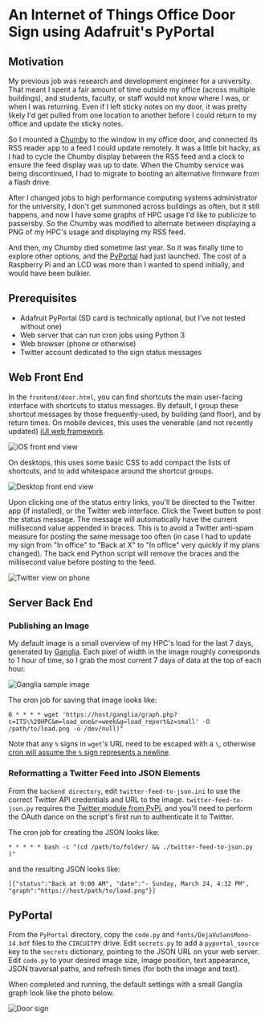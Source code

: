 # An Internet of Things Office Door Sign using Adafruit's PyPortal

## Motivation

My previous job was research and development engineer for a university.
That meant I spent a fair amount of time outside my office (across multiple buildings), and students, faculty, or staff would not know where I was, or when I was returning.
Even if I left sticky notes on my door, it was pretty likely I'd get pulled from one location to another before I could return to my office and update the sticky notes.

So I mounted a [Chumby](http://wiki.chumby.com/index.php?title=Main_Page#Chumby_devices) to the window in my office door, and connected its RSS reader app to a feed I could update remotely.
It was a little bit hacky, as I had to cycle the Chumby display between the RSS feed and a clock to ensure the feed display was up to date.
When the Chumby service was being discontinued, I had to migrate to booting an alternative firmware from a flash drive.

After I changed jobs to high performance computing systems administrator for the university, I don't get summoned across buildings as often, but it still happens, and now I have some graphs of HPC usage I'd like to publicize to passersby.
So the Chumby was modified to alternate between displaying a PNG of my HPC's usage and displaying my RSS feed.

And then, my Chumby died sometime last year.
So it was finally time to explore other options, and the [PyPortal](https://www.adafruit.com/product/4116) had just launched.
The cost of a Raspberry Pi and an LCD was more than I wanted to spend initially, and would have been bulkier.

## Prerequisites

- Adafruit PyPortal (SD card is technically optional, but I've not tested without one)
- Web server that can run cron jobs using Python 3
- Web browser (phone or otherwise)
- Twitter account dedicated to the sign status messages

## Web Front End

In the `frontend/door.html`, you can find shortcuts the main user-facing interface with shortcuts to status messages.
By default, I group these shortcut messages by those frequently-used, by building (and floor), and by return times.
On mobile devices, this uses the venerable (and not recently updated) [iUI web framework](http://www.iui-js.org).

![iOS front end view]

On desktops, this uses some basic CSS to add compact the lists of shortcuts, and to add whitespace around the shortcut groups.

![Desktop front end view]

Upon clicking one of the status entry links, you'll be directed to the Twitter app (if installed), or the Twitter web interface.
Click the Tweet button to post the status message.
The message will automatically have the current millisecond value appended in braces.
This is to avoid a Twitter anti-spam measure for posting the same message too often (in case I had to update my sign from "In office" to "Back at X" to "In office" very quickly if my plans changed).
The back end Python script will remove the braces and the millisecond value before posting to the feed.

![Twitter view on phone]

## Server Back End

### Publishing an Image

My default image is a small overview of my HPC's load for the last 7 days, generated by [Ganglia](http://ganglia.sourceforge.net).
Each pixel of width in the image roughly corresponds to 1 hour of time, so I grab the most current 7 days of data at the top of each hour.

![Ganglia sample image]

The cron job for saving that image looks like:

    0 * * * * wget 'https://host/ganglia/graph.php?c=ITS\%20HPC&m=load_one&r=week&g=load_report&z=small' -O /path/to/load.png -o /dev/null)"

Note that any `%` signs in `wget`'s URL need to be escaped with a `\`, otherwise [cron will assume the `%` sign represents a newline](https://serverfault.com/questions/274475/escaping-double-quotes-and-percent-signs-in-cron).

### Reformatting a Twitter Feed into JSON Elements

From the `backend directory`, edit `twitter-feed-to-json.ini` to use the correct Twitter API credentials and URL to the image.
`twitter-feed-to-json.py` requires the [Twitter module from PyPi](https://pypi.org/project/twitter/), and you'll need to perform the OAuth dance on the script's first run to authenticate it to Twitter.

The cron job for creating the JSON looks like:

    * * * * * bash -c "(cd /path/to/folder/ && ./twitter-feed-to-json.py )"

and the resulting JSON looks like:

    [{"status":"Back at 9:00 AM", "date":"- Sunday, March 24, 4:32 PM", "graph":"https://host/path/to/load.png"}]

## PyPortal

From the `PyPortal` directory, copy the `code.py` and `fonts/DejaVuSansMono-14.bdf` files to the `CIRCUITPY` drive.
Edit `secrets.py` to add a `pyportal_source` key to the `secrets` dictionary, pointing to the JSON URL on your web server.
Edit `code.py` to your desired image size, image position, text appearance, JSON traversal paths, and refresh times (for both the image and text).

When completed and running, the default settings with a small Ganglia graph look like the photo below.

![Door sign]

[Ganglia sample image]: ganglia-week.png
[iOS front end view]: web-sample-phone.png
[Desktop front end view]: web-sample-desktop.png
[Twitter view on phone]: twitter-phone.jpg
[Door sign]: door-sign.jpg
